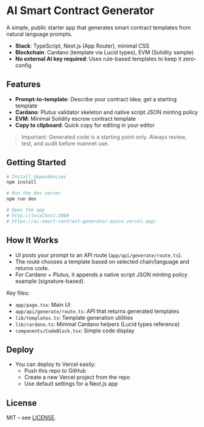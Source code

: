 # AI Smart Contract Generator

A simple, public starter app that generates smart contract templates from natural language prompts.

- **Stack**: TypeScript, Next.js (App Router), minimal CSS
- **Blockchain**: Cardano (template via Lucid types), EVM (Solidity sample)
- **No external AI key required**: Uses rule-based templates to keep it zero-config

## Features

- **Prompt-to-template**: Describe your contract idea; get a starting template
- **Cardano**: Plutus validator skeleton and native script JSON minting policy
- **EVM**: Minimal Solidity escrow contract template
- **Copy to clipboard**: Quick copy for editing in your editor

> Important: Generated code is a starting point only. Always review, test, and audit before mainnet use.

## Getting Started

```bash
# Install dependencies
npm install

# Run the dev server
npm run dev

# Open the app
# http://localhost:3000
# https://ai-smart-contract-generator-azure.vercel.app/
```

## How It Works

- UI posts your prompt to an API route (`app/api/generate/route.ts`).
- The route chooses a template based on selected chain/language and returns code.
- For Cardano + Plutus, it appends a native script JSON minting policy example (signature-based).

Key files:

- `app/page.tsx`: Main UI
- `app/api/generate/route.ts`: API that returns generated templates
- `lib/templates.ts`: Template generation utilities
- `lib/cardano.ts`: Minimal Cardano helpers (Lucid types reference)
- `components/CodeBlock.tsx`: Simple code display

## Deploy

- You can deploy to Vercel easily:
  - Push this repo to GitHub
  - Create a new Vercel project from the repo
  - Use default settings for a Next.js app

## License

MIT – see [LICENSE](./LICENSE).
